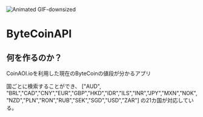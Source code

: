 ![Animated GIF-downsized](https://user-images.githubusercontent.com/44314610/129511043-adcf559b-f6e4-4e29-9597-63b289f05a3f.gif)
# ByteCoinAPI

## 何を作るのか？
CoinAOI.ioを利用した現在のByteCoinの値段が分かるアプリ

国ごとに検索することができ、 ["AUD", "BRL","CAD","CNY","EUR","GBP","HKD","IDR","ILS","INR","JPY","MXN","NOK","NZD","PLN","RON","RUB","SEK","SGD","USD","ZAR"]
の21カ国が対応している。

